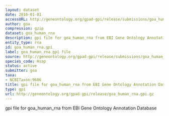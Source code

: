 ```yaml
---
layout: dataset
date: 2016-01-01
accessURL: http://geneontology.org/gpad-gpi/release/submissions/goa_human_rna.gpi.gz
author: goa
compression: gzip
dataset: goa_human_rna
description: gpi file for goa_human_rna from EBI Gene Ontology Annotation Database
entity_type: rna
id: goa_human_rna.gpi
label: goa_human_rna gpi file
source: http://geneontology.org/gpad-gpi/release/submissions/goa_human_rna.gpi.gz
species_code: Hsap
status: active
submitter: goa
taxa:
- NCBITaxon:9606
title: gpi file for goa_human_rna from EBI Gene Ontology Annotation Database
type: gpi
url: http://geneontology.org/gpad-gpi/release/goa_human_rna.gpi.gz
---
```


gpi file for goa_human_rna from EBI Gene Ontology Annotation Database